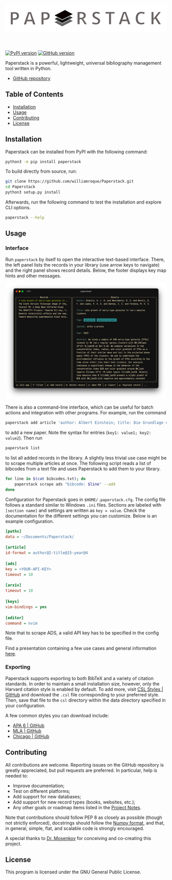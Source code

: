 <h1 align="center">
<img src="https://raw.githubusercontent.com/williamroque/Paperstack/main/assets/logo.svg" width="600">
</h1><br>

[![PyPI version](https://badge.fury.io/py/paperstack.svg)](https://badge.fury.io/py/paperstack) [![GitHub version](https://badge.fury.io/gh/williamroque%2FPaperstack.svg)](https://badge.fury.io/gh/williamroque%2FPaperstack)

Paperstack is a powerful, lightweight, universal bibliography management tool written in Python.

- [GitHub repository](https://github.com/williamroque/Paperstack)

## Table of Contents

- [Installation](#installation)
- [Usage](#usage)
- [Contributing](#contributing)
- [License](#license)

## Installation

Paperstack can be installed from PyPI with the following command:

```sh
python3 -m pip install paperstack
```

To build directly from source, run:

```sh
git clone https://github.com/williamroque/Paperstack.git
cd Paperstack
python3 setup.py install
```

Afterwards, run the following command to test the installation and explore CLI options.

```sh
paperstack --help
```

## Usage

### Interface

Run `paperstack` by itself to open the interactive text-based interface. There, the left panel lists the records in your library (use arrow keys to navigate) and the right panel shows record details. Below, the footer displays key map hints and other messages.

<p align="center">
<img src="https://raw.githubusercontent.com/williamroque/Paperstack/main/assets/screenshot_1.png" width="800">
</p>

There is also a command-line interface, which can be useful for batch actions and integration with other programs. For example, run the command

```sh
paperstack add article 'author: Albert Einstein; title: Die Grundlage der allgemeinen Relativitätstheorie; journal: AdP; year: 1916'
```

to add a new paper. Note the syntax for entries (`key1: value1; key2: value2`). Then run

```sh
paperstack list
```

to list all added records in the library. A slightly less trivial use case might be to scrape multiple articles at once. The following script reads a list of bibcodes from a text file and uses Paperstack to add them to your library.

```sh
for line in $(cat bibcodes.txt); do
    paperstack scrape ads "bibcode: $line" --add
done
```

Configuration for Paperstack goes in `$HOME/.paperstack.cfg`. The config file follows a standard similar to Windows `.ini` files. Sections are labeled with `[section name]` and settings are written as `key = value`. Check the documentation for the different settings you can customize. Below is an example configuration.

```ini
[paths]
data = ~/Documents/Paperstack/

[article]
id-format = author@2-title@15-year@4

[ads]
key = <YOUR-API-KEY>
timeout = 10

[arxiv]
timeout = 10

[keys]
vim-bindings = yes

[editor]
command = nvim
```

Note that to scrape ADS, a valid API key has to be specified in the config file.

Find a presentation containing a few use cases and general information [here](https://raw.githubusercontent.com/williamroque/Paperstack/main/assets/Paperstack.pdf).

### Exporting

Paperstack supports exporting to both BibTeX and a variety of citation standards. In order to maintain a small installation size, however, only the Harvard citation style is enabled by default. To add more, visit [CSL Styles | GitHub](https://github.com/citation-style-language/styles) and download the `.csl` file corresponding to your preferred style. Then, save that file to the `csl` directory within the data directory specified in your configuration.

A few common styles you can download include:

* <a href="https://raw.githubusercontent.com/citation-style-language/styles/master/apa-6th-edition.csl" download>APA 6 | GitHub</a>
* <a href="https://raw.githubusercontent.com/citation-style-language/styles/master/modern-language-association.csl" download>MLA | GitHub</a>
* <a href="https://raw.githubusercontent.com/citation-style-language/styles/master/chicago-author-date.csl" download>Chicago | GitHub</a>

## Contributing

All contributions are welcome. Reporting issues on the GitHub repository is greatly appreciated, but pull requests are preferred. In particular, help is needed to:

- Improve documentation;
- Test on different platforms;
- Add support for new databases;
- Add support for new record types (books, websites, etc.);
- Any other goals or roadmap items listed in the [Project Notes](./notes.org).

Note that contributions should follow PEP 8 as closely as possible (though not strictly enforced), docstrings should follow the [Numpy format](https://numpydoc.readthedocs.io/en/latest/format.html), and that, in general, simple, flat, and scalable code is strongly encouraged.

A special thanks to [Dr. Mosenkov](https://physics.byu.edu/department/directory/mosenkov) for conceiving and co-creating this project.

## License

This program is licensed under the GNU General Public License.
